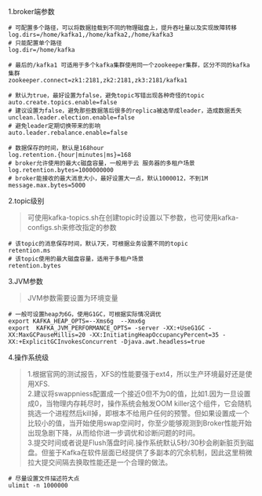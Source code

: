 1.broker端参数
```text
# 可配置多个路径，可以将数据挂载到不同的物理磁盘上，提升吞吐量以及实现故障转移
log.dirs=/home/kafka1,/home/kafka2,/home/kafka3  
# 只能配置单个路径
log.dir=/home/kafka

# 最后的/kafka1 可适用于多个kafka集群使用同一个zookeeper集群，区分不同的kafka集群
zookeeper.connect=zk1:2181,zk2:2181,zk3:2181/kafka1

# 默认为true，最好设置为false，避免topic写错出现各种奇怪的topic
auto.create.topics.enable=false
# 建议设置为false，避免那些数据落后很多的replica被选举成leader，造成数据丢失
unclean.leader.election.enable=false
# 避免leader定期切换带来的影响
auto.leader.rebalance.enable=false

# 数据保存的时间，默认是168hour
log.retention.{hour|minutes|ms}=168
# broker允许使用的最大c磁盘容量，一般用于云 服务器的多租户场景
log.retention.bytes=1000000000
# broker能接收的最大消息大小，最好设置大一点，默认1000012，不到1M
message.max.bytes=5000
```
2.topic级别
> 可使用kafka-topics.sh在创建topic时设置以下参数，也可使用kafka-configs.sh来修改指定的参数
```text
# 该topic的消息保存时间，默认7天，可根据业务设置不同的topic
retention.ms
# 该topic使用的最大磁盘容量，适用于多租户场景
retention.bytes
```
3.JVM参数
> JVM参数需要设置为环境变量
```text
# 一般可设置heap为6G，使用G1GC，可根据实际情况调优
export KAFKA_HEAP_OPTS=--Xms6g  --Xmx6g
export  KAFKA_JVM_PERFORMANCE_OPTS= -server -XX:+UseG1GC -XX:MaxGCPauseMillis=20 -XX:InitiatingHeapOccupancyPercent=35 -XX:+ExplicitGCInvokesConcurrent -Djava.awt.headless=true
```
4.操作系统级
> 1.根据官网的测试报告，XFS的性能要强于ext4，所以生产环境最好还是使用XFS.  
> 2.建议将swappniess配置成一个接近0但不为0的值，比如1.因为一旦设置成0，当物理内存耗尽时，操作系统会触发OOM killer这个组件，它会随机挑选一个进程然后kill掉，即根本不给用户任何的预警。但如果设置成一个比较小的值，当开始使用swap空间时，你至少能够观测到Broker性能开始出现急剧下降，从而给你进一步调优和诊断问题的时间。  
> 3.提交时间或者说是Flush落盘时间.操作系统默认5秒/30秒会刷新脏页到磁盘。但鉴于Kafka在软件层面已经提供了多副本的冗余机制，因此这里稍微拉大提交间隔去换取性能还是一个合理的做法。
```text
# 尽量设置文件描述符大点
ulimit -n 1000000
```